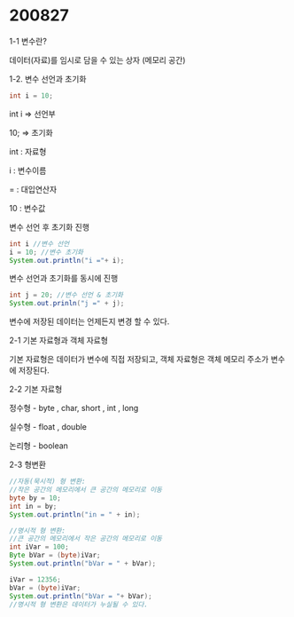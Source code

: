 # 200827

1-1 변수란?

데이터(자료)를 임시로 담을 수 있는 상자 (메모리 공간)

1-2. 변수 선언과 초기화

```java
int i = 10;
```

int i ⇒ 선언부

10; ⇒ 초기화

int : 자료형

i : 변수이름

= : 대입연산자

10 : 변수값

변수 선언 후 초기화 진행

```java
int i //변수 선언
i = 10; //변수 초기화
System.out.println("i ="+ i);
```

변수 선언과 초기화를 동시에 진행

```java
int j = 20; //변수 선언 & 초기화
System.out.prinln("j =" + j);
```

변수에 저장된 데이터는 언제든지 변경 할 수 있다.

2-1 기본 자료형과 객체 자료형

기본 자료형은 데이터가 변수에 직접 저장되고, 객체 자료형은 객체 메모리 주소가 변수에 저장된다.

2-2 기본 자료형

정수형 - byte , char, short , int , long

실수형 - float , double

논리형 - boolean

2-3 형변환

```java
//자동(묵시적) 형 변환:
//작은 공간의 메모리에서 큰 공간의 메모리로 이동
byte by = 10;
int in = by;
System.out.println("in = " + in);

//명시적 형 변환:
//큰 공간의 메모리에서 작은 공간의 메모리로 이동
int iVar = 100;
Byte bVar = (byte)iVar;
System.out.println("bVar = " + bVar);

iVar = 12356;
bVar = (byte)iVar;
System.out.println("bVar = "+ bVar); 
//명시적 형 변환은 데이터가 누실될 수 있다.
```